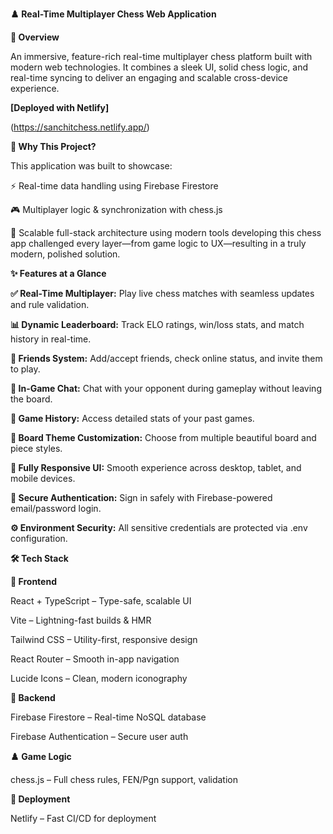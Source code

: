 **♟️ Real-Time Multiplayer Chess Web Application**

**🎯 Overview**

An immersive, feature-rich real-time multiplayer chess platform built with modern web technologies. 
It combines a sleek UI, solid chess logic, and real-time syncing to deliver an engaging and scalable cross-device experience.

**[Deployed with Netlify]**

(https://sanchitchess.netlify.app/)


**🌟 Why This Project?**

This application was built to showcase:

⚡ Real-time data handling using Firebase Firestore

🎮 Multiplayer logic & synchronization with chess.js

🧱 Scalable full-stack architecture using modern tools developing this chess app challenged every layer—from game logic to UX—resulting in a truly modern, polished solution.


**✨ Features at a Glance**

**✅ Real-Time Multiplayer:**
Play live chess matches with seamless updates and rule validation.

**📊 Dynamic Leaderboard:**
Track ELO ratings, win/loss stats, and match history in real-time.

**👥 Friends System:**
Add/accept friends, check online status, and invite them to play.

**💬 In-Game Chat:**
Chat with your opponent during gameplay without leaving the board.

**📜 Game History:**
Access detailed stats of your past games.

**🎨 Board Theme Customization:**
Choose from multiple beautiful board and piece styles.

**📱 Fully Responsive UI:**
Smooth experience across desktop, tablet, and mobile devices.

**🔐 Secure Authentication:**
Sign in safely with Firebase-powered email/password login.

**⚙️ Environment Security:**
All sensitive credentials are protected via .env configuration.


**🛠️ Tech Stack**

**🔧 Frontend**

React + TypeScript – Type-safe, scalable UI

Vite – Lightning-fast builds & HMR

Tailwind CSS – Utility-first, responsive design

React Router – Smooth in-app navigation

Lucide Icons – Clean, modern iconography


**🔌 Backend**

Firebase Firestore – Real-time NoSQL database

Firebase Authentication – Secure user auth


**♟️ Game Logic**

chess.js – Full chess rules, FEN/Pgn support, validation


**🚀 Deployment**

Netlify – Fast CI/CD for deployment
